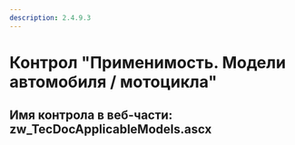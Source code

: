 ```yaml
---
description: 2.4.9.3
---
```


# Контрол "Применимость. Модели автомобиля / мотоцикла"

## Имя контрола в веб-части: zw\_TecDocApplicableModels.ascx

